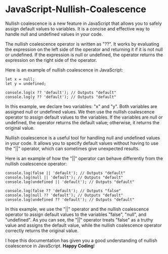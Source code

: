 # JavaScript-Nullish-Coalescence

Nullish coalescence is a new feature in JavaScript that allows you to safely assign default values to variables. It is a concise and effective way to handle null and undefined values in your code.

The nullish coalescence operator is written as "??". It works by evaluating the expression on the left side of the operator and returning it if it is not null or undefined. If the expression is null or undefined, the operator returns the expression on the right side of the operator.

Here is an example of nullish coalescence in JavaScript:

```
let x = null;
let y = undefined;

console.log(x ?? 'default'); // Outputs "default"
console.log(y ?? 'default'); // Outputs "default"
```

In this example, we declare two variables: "x" and "y". Both variables are assigned null or undefined values. We then use the nullish coalescence operator to assign default values to the variables. If the variables are null or undefined, the operator returns the default value; otherwise, it returns the original value.

Nullish coalescence is a useful tool for handling null and undefined values in your code. It allows you to specify default values without having to use the "||" operator, which can sometimes give unexpected results.

Here is an example of how the "||" operator can behave differently from the nullish coalescence operator:

```
console.log(false || 'default'); // Outputs "default"
console.log(null || 'default'); // Outputs "default"
console.log(undefined || 'default'); // Outputs "default"

console.log(false ?? 'default'); // Outputs "false"
console.log(null ?? 'default'); // Outputs "default"
console.log(undefined ?? 'default'); // Outputs "default"
```

In this example, we use the "||" operator and the nullish coalescence operator to assign default values to the variables "false", "null", and "undefined". As you can see, the "||" operator treats "false" as a truthy value and assigns the default value, while the nullish coalescence operator correctly returns the original value.

I hope this documentation has given you a good understanding of nullish coalescence in JavaScript. **Happy Coding**!


